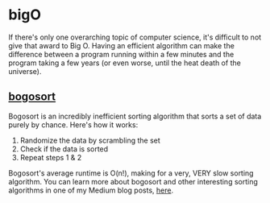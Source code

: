 # bigO
If there's only one overarching topic of computer science, it's difficult to not give that award to Big O. Having an efficient algorithm can make the difference between a
program running within a few minutes and the program taking a few years (or even worse, until the heat death of the universe).

## [bogosort](https://github.com/kevinfengcs88/bigO/blob/main/Bogosort.java)
Bogosort is an incredibly inefficient sorting algorithm that sorts a set of data purely by chance. Here's how it works:
1. Randomize the data by scrambling the set
2. Check if the data is sorted
3. Repeat steps 1 & 2

Bogosort's average runtime is O(n!), making for a very, VERY slow sorting algorithm. You can learn more about bogosort and other interesting sorting algorithms in one
of my Medium blog posts, [here](https://medium.com/star-gazers/de-optimizing-sorting-algorithms-to-o-505d0060f508).
